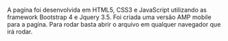 
A pagína foi desenvolvida em HTML5, CSS3 e JavaScript utilizando as framework Bootstrap 4 e Jquery 3.5. 
Foi criada uma versão AMP mobile para a pagína.
Para rodar basta abrir o arquivo em qualquer navegador que irá rodar. 
